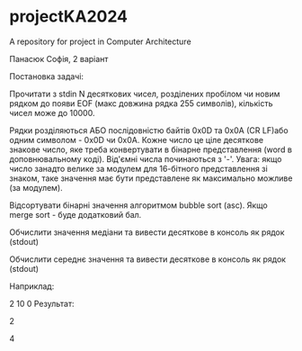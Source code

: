 # projectKA2024
A repository for project in Computer Architecture

Панасюк Софія, 2 варіант

Постановка задачі:

Прочитати з stdin N десяткових чисел, розділених пробілом чи новим рядком до появи EOF (макс довжина рядка 255 символів), кількість чисел може до 10000.

 Рядки розділяються АБО послідовністю байтів 0x0D та 0x0A (CR LF)або одним символом - 0x0D чи 0x0A.
Кожне число це ціле десяткове знакове число, яке треба конвертувати в бінарне представлення (word в доповнювальному коді).
Від'ємні числа починаються з '-'.
Увага: якщо число занадто велике за модулем для 16-бітного представлення зі знаком, таке значення має бути представлене як максимально можливе (за модулем).

Відсортувати бінарні значення алгоритмом bubble sort (asc). Якщо merge sort - буде додатковий бал.

Обчислити значення медіани та вивести десяткове в консоль як рядок (stdout)

Обчислити середнє значення та вивести десяткове в консоль як рядок (stdout)

Наприклад:

2 10 0
Результат:

2

4  
